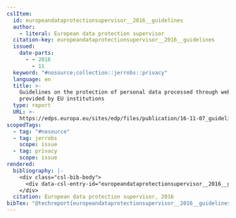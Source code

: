 ```yaml
---
cslItem:
  id: europeandataprotectionsupervisor__2016__guidelines
  author:
    - literal: European data protection supervisor
  citation-key: europeandataprotectionsupervisor__2016__guidelines
  issued:
    date-parts:
      - - 2016
        - 11
  keyword: "#nosource;collection::jerrobs::privacy"
  language: en
  title: >-
    Guidelines on the protection of personal data processed through web services
    provided by EU institutions
  type: report
  URL: >-
    https://edps.europa.eu/sites/edp/files/publication/16-11-07_guidelines_web_services_en.pdf
scopedTags:
  - tag: "#nosource"
  - tag: jerrobs
    scope: issue
  - tag: privacy
    scope: issue
rendered:
  bibliography: |-
    <div class="csl-bib-body">
      <div data-csl-entry-id="europeandataprotectionsupervisor__2016__guidelines" class="csl-entry">European data protection supervisor 2016 <i>Guidelines on the protection of personal data processed through web services provided by EU institutions</i>. Available at: https://edps.europa.eu/sites/edp/files/publication/16-11-07_guidelines_web_services_en.pdf.</div>
    </div>
  citation: European data protection supervisor, 2016
bibTex: "@techreport{europeandataprotectionsupervisor__2016__guidelines,\n\tauthor = {{European data protection supervisor}},\n\tyear = {2016},\n\tmonth = {11},\n\ttitle = {Guidelines on the protection of personal data processed through web services provided by {EU} institutions},\n\thowpublished = {https://edps.europa.eu/sites/edp/files/publication/16-11-07\\textunderscore{}guidelines\\textunderscore{}web\\textunderscore{}services\\textunderscore{}en.pdf},\n}\n\n"
---
```

